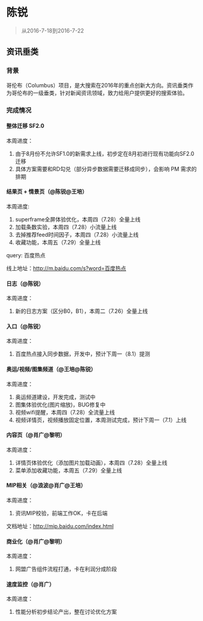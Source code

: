 
# 陈锐

> 从2016-7-18到2016-7-22

## 资讯垂类

### 背景

哥伦布（Columbus）项目，是大搜索在2016年的重点创新大方向。资讯垂类作为哥伦布的一级垂类，针对新闻资讯领域，致力给用户提供更好的搜索体验。

### 完成情况

#### 整体迁移 SF2.0
本周进度：

1. 由于8月份不允许SF1.0的新需求上线，初步定在8月初进行现有功能向SF2.0迁移
2. 具体方案需要和RD勾兑（部分异步数据需要迁移成同步），会影响 PM 需求的排期 


#### 结果页 + 情景页（@陈锐@王培）
本周进度:

1. superframe全屏体验优化，本周四（7.28）全量上线
2. 加载条数实验，本周四（7.28）小流量上线
3. 去掉推荐feed时间因子，本周四（7.28）小流量上线
4. 收藏功能，本周五（7.29）全量上线

query: 百度热点

线上地址：http://m.baidu.com/s?word=百度热点


#### 日志（@陈锐）
本周进度：

1. 新的日志方案（区分B0，B1），本周二（7.26）全量上线


#### 入口（@陈锐）
本周进度：

1. 百度热点接入同步数据，开发中，预计下周一（8.1）提测


#### 奥运/视频/图集频道（@王培@陈锐）
本周进度：

1. 奥运频道建设，开发完成，测试中
2. 图集体验优化(图片缩放)，BUG修复中
3. 视频wifi提醒，本周四（7.28）全流量上线
4. 视频详情页，视频播放固定位置，本周测试完成，预计下周一（7.1）上线


#### 内容页（@肖广@黎明）
本周进度：

1. 详情页体验优化（添加图片加载动画），本周四（7.28）全量上线
2. 菜单添加收藏功能，本周五（7.29）全量上线

#### MIP相关（@浪波@肖广@王培）
本周进度：

1. 资讯MIP校验，前端工作OK，卡在后端

文档地址：http://mip.baidu.com/index.html


#### 商业化（@肖广@黎明）
本周进度：

1. 网盟广告组件流程打通，卡在利润分成阶段


#### 速度监控（@肖广）
本周进度：

1. 性能分析初步结论产出，整在讨论优化方案
